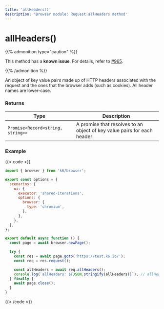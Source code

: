 ```yaml
---
title: 'allHeaders()'
description: 'Browser module: Request.allHeaders method'
---
```


# allHeaders()

{{% admonition type="caution" %}}

This method has a **known issue**. For details, refer to [#965](https://github.com/grafana/xk6-browser/issues/965).

{{% /admonition %}}

An object of key value pairs made up of HTTP headers associated with the request and the ones that the browser adds (such as cookies). All header names are lower-case.

### Returns

| Type                              | Description                                                              |
| --------------------------------- | ------------------------------------------------------------------------ |
| `Promise<Record<string, string>>` | A promise that resolves to an object of key value pairs for each header. |

### Example

{{< code >}}

```javascript
import { browser } from 'k6/browser';

export const options = {
  scenarios: {
    ui: {
      executor: 'shared-iterations',
      options: {
        browser: {
          type: 'chromium',
        },
      },
    },
  },
};

export default async function () {
  const page = await browser.newPage();

  try {
    const res = await page.goto('https://test.k6.io/');
    const req = res.request();

    const allHeaders = await req.allHeaders();
    console.log(`allHeaders: ${JSON.stringify(allHeaders)}`); // allHeaders: {"user-agent":"Mozilla/5.0...}
  } finally {
    await page.close();
  }
}
```

{{< /code >}}
